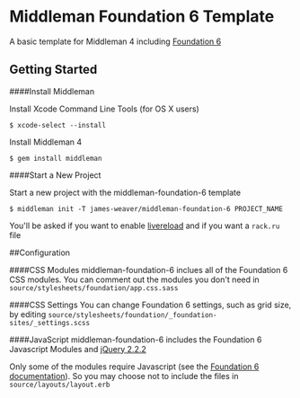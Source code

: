 # Middleman Foundation 6 Template

A basic template for Middleman 4 including [Foundation 6](http://foundation.zurb.com/)

## Getting Started

####Install Middleman

Install Xcode Command Line Tools (for OS X users)

`$ xcode-select --install`

Install Middleman 4

`$ gem install middleman`

####Start a New Project

Start a new project with the middleman-foundation-6 template

`$ middleman init -T james-weaver/middleman-foundation-6 PROJECT_NAME`

You'll be asked if you want to enable [livereload](https://github.com/middleman/middleman-livereload) and if you want a `rack.ru` file


##Configuration

####CSS Modules
middleman-foundation-6 inclues all of the Foundation 6 CSS modules. You can comment out the modules you don't need in `source/stylesheets/foundation/app.css.sass`

####CSS Settings
You can change Foundation 6 settings, such as grid size, by editing `source/stylesheets/foundation/_foundation-sites/_settings.scss`

####JavaScript
middleman-foundation-6 includes the Foundation 6 Javascript Modules and [jQuery 2.2.2](https://jquery.com/download/)

Only some of the modules require Javascript (see the [Foundation 6 documentation](http://foundation.zurb.com/sites/docs/javascript.html)). So you may choose not to include the files in `source/layouts/layout.erb`
